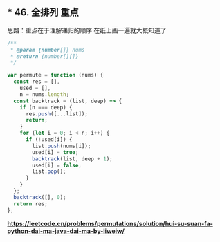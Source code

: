 ## **\*** 46. 全排列 重点

思路：重点在于理解递归的顺序 在纸上画一遍就大概知道了

```javascript
/**
 * @param {number[]} nums
 * @return {number[][]}
 */

var permute = function (nums) {
  const res = [],
    used = [],
    n = nums.length;
  const backtrack = (list, deep) => {
    if (n === deep) {
      res.push([...list]);
      return;
    }
    for (let i = 0; i < n; i++) {
      if (!used[i]) {
        list.push(nums[i]);
        used[i] = true;
        backtrack(list, deep + 1);
        used[i] = false;
        list.pop();
      }
    }
  };
  backtrack([], 0);
  return res;
};
```

**https://leetcode.cn/problems/permutations/solution/hui-su-suan-fa-python-dai-ma-java-dai-ma-by-liweiw/**
